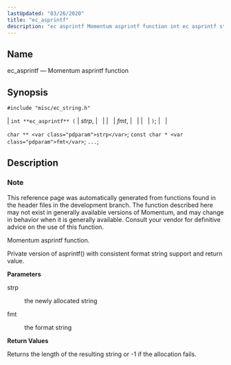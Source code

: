 ```yaml
---
lastUpdated: "03/26/2020"
title: "ec_asprintf"
description: "ec asprintf Momentum asprintf function int ec asprintf strp fmt char strp const char fmt This reference page was automatically generated from functions found in the header files in the development branch The function described here may not exist in generally available versions of Momentum and may change in behavior..."
---
```


<a name="apis.ec_asprintf"></a> 
## Name

ec_asprintf — Momentum asprintf function

## Synopsis

`#include "misc/ec_string.h"`

| `int **ec_asprintf** (` | <var class="pdparam">strp</var>, |   |
|   | <var class="pdparam">fmt</var>, |   |
|   | `)`; |   |

`char ** <var class="pdparam">strp</var>`;
`const char * <var class="pdparam">fmt</var>`;
`...`;<a name="idp62805952"></a> 
## Description

### Note

This reference page was automatically generated from functions found in the header files in the development branch. The function described here may not exist in generally available versions of Momentum, and may change in behavior when it is generally available. Consult your vendor for definitive advice on the use of this function.

Momentum asprintf function.

Private version of asprintf() with consistent format string support and return value.

**<a name="idp62809328"></a> Parameters**

<dl class="variablelist">

<dt>strp</dt>

<dd>

the newly allocated string

</dd>

<dt>fmt</dt>

<dd>

the format string

</dd>

</dl>

**<a name="idp62813888"></a> Return Values**

Returns the length of the resulting string or -1 if the allocation fails.